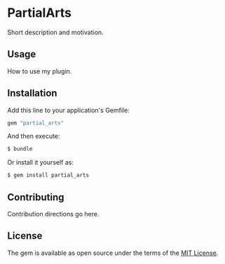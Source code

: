 # PartialArts
Short description and motivation.

## Usage
How to use my plugin.

## Installation
Add this line to your application's Gemfile:

```ruby
gem "partial_arts"
```

And then execute:
```bash
$ bundle
```

Or install it yourself as:
```bash
$ gem install partial_arts
```

## Contributing
Contribution directions go here.

## License
The gem is available as open source under the terms of the [MIT License](https://opensource.org/licenses/MIT).
